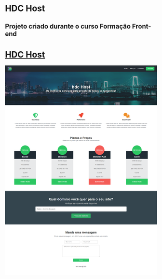 # HDC Host
## Projeto criado durante o curso Formação Front-end

# <a href="https://hdc-host.vercel.app/">HDC Host</a>

<img src="img/banner-projeto.png" alt="">
